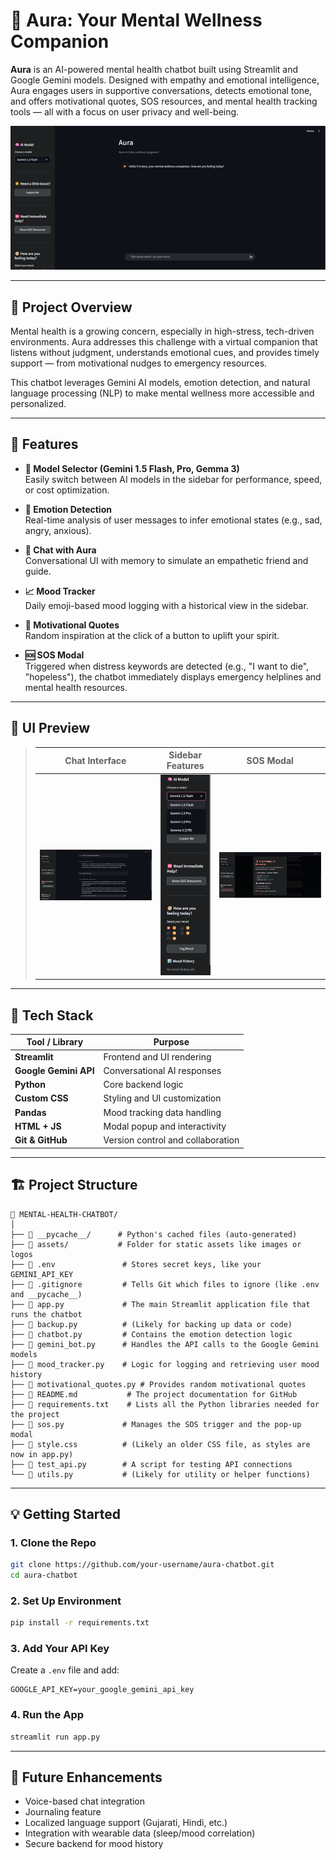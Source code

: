 
# 🌟 Aura: Your Mental Wellness Companion

**Aura** is an AI-powered mental health chatbot built using Streamlit and Google Gemini models. Designed with empathy and emotional intelligence, Aura engages users in supportive conversations, detects emotional tone, and offers motivational quotes, SOS resources, and mental health tracking tools — all with a focus on user privacy and well-being.

![Aura Screenshot](./assets/screenshot.png)

---

## 🚀 Project Overview

Mental health is a growing concern, especially in high-stress, tech-driven environments. Aura addresses this challenge with a virtual companion that listens without judgment, understands emotional cues, and provides timely support — from motivational nudges to emergency resources.

This chatbot leverages Gemini AI models, emotion detection, and natural language processing (NLP) to make mental wellness more accessible and personalized.

---

## 🎯 Features

- **🔁 Model Selector (Gemini 1.5 Flash, Pro, Gemma 3)**  
  Easily switch between AI models in the sidebar for performance, speed, or cost optimization.

- **🧠 Emotion Detection**  
  Real-time analysis of user messages to infer emotional states (e.g., sad, angry, anxious).

- **💬 Chat with Aura**  
  Conversational UI with memory to simulate an empathetic friend and guide.

- **📈 Mood Tracker**  
  Daily emoji-based mood logging with a historical view in the sidebar.

- **🌟 Motivational Quotes**  
  Random inspiration at the click of a button to uplift your spirit.

- **🆘 SOS Modal**  
  Triggered when distress keywords are detected (e.g., "I want to die", "hopeless"), the chatbot immediately displays emergency helplines and mental health resources.

---

## 📸 UI Preview

> Chat Interface | Sidebar Features | SOS Modal  
> :-------------:|:----------------:|:----------:  
> ![chat](./assets/preview_chat.png) | ![sidebar](./assets/preview_sidebar.png) | ![sos](./assets/preview_sos.png)

---

## 🧰 Tech Stack

| Tool / Library         | Purpose                              |
|------------------------|--------------------------------------|
| **Streamlit**          | Frontend and UI rendering            |
| **Google Gemini API**  | Conversational AI responses          |
| **Python**             | Core backend logic                   |
| **Custom CSS**         | Styling and UI customization         |
| **Pandas**             | Mood tracking data handling          |
| **HTML + JS**          | Modal popup and interactivity        |
| **Git & GitHub**       | Version control and collaboration    |

---

## 🏗️ Project Structure

```
📁 MENTAL-HEALTH-CHATBOT/
│
├── 📁 __pycache__/      # Python's cached files (auto-generated)
├── 📁 assets/           # Folder for static assets like images or logos
├── 📄 .env               # Stores secret keys, like your GEMINI_API_KEY
├── 📄 .gitignore         # Tells Git which files to ignore (like .env and __pycache__)
├── 🐍 app.py             # The main Streamlit application file that runs the chatbot
├── 🐍 backup.py          # (Likely for backing up data or code)
├── 🐍 chatbot.py         # Contains the emotion detection logic
├── 🐍 gemini_bot.py      # Handles the API calls to the Google Gemini models
├── 🐍 mood_tracker.py    # Logic for logging and retrieving user mood history
├── 🐍 motivational_quotes.py # Provides random motivational quotes
├── 📄 README.md           # The project documentation for GitHub
├── 📄 requirements.txt    # Lists all the Python libraries needed for the project
├── 🐍 sos.py             # Manages the SOS trigger and the pop-up modal
├── 📄 style.css          # (Likely an older CSS file, as styles are now in app.py)
├── 🐍 test_api.py        # A script for testing API connections
└── 🐍 utils.py           # (Likely for utility or helper functions)
```

---

## 💡 Getting Started

### 1. Clone the Repo

```bash
git clone https://github.com/your-username/aura-chatbot.git
cd aura-chatbot
```

### 2. Set Up Environment

```bash
pip install -r requirements.txt
```

### 3. Add Your API Key

Create a `.env` file and add:

```env
GOOGLE_API_KEY=your_google_gemini_api_key
```

### 4. Run the App

```bash
streamlit run app.py
```

---

## 🧠 Future Enhancements

- Voice-based chat integration
- Journaling feature
- Localized language support (Gujarati, Hindi, etc.)
- Integration with wearable data (sleep/mood correlation)
- Secure backend for mood history

